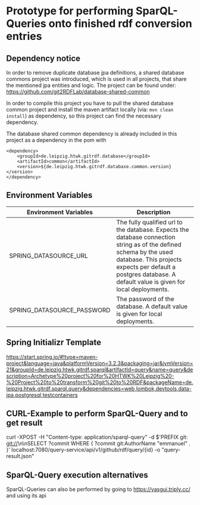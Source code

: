 # Prototype for performing SparQL-Queries onto finished rdf conversion entries

## Dependency notice

In order to remove duplicate database jpa definitions, a shared database commons project was introduced, which is used
in all projects, that share the mentioned jpa entities and logic.
The project can be found under: https://github.com/git2RDFLab/database-shared-common

In order to compile this project you have to pull the shared database common project and install the maven artifact locally
(via: `mvn clean install`) as dependency, so this project can find the necessary dependency.

The database shared common dependency is already included in this project as a dependency in the pom with

```
<dependency>
	<groupId>de.leipzig.htwk.gitrdf.database</groupId>
	<artifactId>common</artifactId>
	<version>${de.leipzig.htwk.gitrdf.database.common.version}</version>
</dependency>
```

## Environment Variables

| Environment Variables      | Description                                                                                                                                                                                                                           |
|----------------------------|---------------------------------------------------------------------------------------------------------------------------------------------------------------------------------------------------------------------------------------|
| SPRING_DATASOURCE_URL      | The fully qualified url to the database. Expects the database connection string as of the defined schema by the used database. This projects expects per default a postgres database. A default value is given for local deployments. |
| SPRING_DATASOURCE_PASSWORD | The password of the database. A default value is given for local deployments.                                                                                                                                                         |

## Spring Initializr Template
https://start.spring.io/#!type=maven-project&language=java&platformVersion=3.2.3&packaging=jar&jvmVersion=21&groupId=de.leipzig.htwk.gitrdf.sparql&artifactId=query&name=query&description=Archetype%20project%20for%20HTWK%20Leipzig%20-%20Project%20to%20transform%20git%20to%20RDF&packageName=de.leipzig.htwk.gitrdf.sparql.query&dependencies=web,lombok,devtools,data-jpa,postgresql,testcontainers


## CURL-Example to perform SparQL-Query and to get result
curl -XPOST -H "Content-type: application/sparql-query" -d $'PREFIX git: <git://>\n\nSELECT ?commit WHERE { ?commit git:AuthorName "emmanuel" . }' localhost:7080/query-service/api/v1/github/rdf/query/{id} -o "query-result.json"

## SparQL-Query execution alternatives
SparQL-Queries can also be performed by going to https://yasgui.triply.cc/ and using its api

